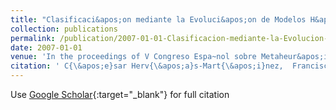 ```yaml
---
title: "Clasificaci&apos;on mediante la Evoluci&apos;on de Modelos H&apos;ibridos de Redes Neuronales"
collection: publications
permalink: /publication/2007-01-01-Clasificacion-mediante-la-Evolucion-de-Modelos-Hibridos-de-Redes-Neuronales
date: 2007-01-01
venue: 'In the proceedings of V Congreso Espa~nol sobre Metaheur&apos;isticas and Algoritmos Evolutivos y Bioinspirados (MAEB07)'
citation: ' C{\&apos;e}sar Herv{\&apos;a}s-Mart{\&apos;i}nez,  Francisco Mart{\&apos;i}nez-Estudillo,  Pedro Guti{\&apos;e}rrez,  Juan Fern{\&apos;a}ndez,  Antonio Tall{\&apos;o}n-Ballesteros, &quot;Clasificaci&amp;apos;on mediante la Evoluci&amp;apos;on de Modelos H&amp;apos;ibridos de Redes Neuronales.&quot; In the proceedings of V Congreso Espa~nol sobre Metaheur&amp;apos;isticas and Algoritmos Evolutivos y Bioinspirados (MAEB07), 2007.'
---
```

Use [Google Scholar](https://scholar.google.com/scholar?q=Clasificaci&#x27;on+mediante+la+Evoluci&#x27;on+de+Modelos+H&#x27;ibridos+de+Redes+Neuronales){:target="_blank"} for full citation